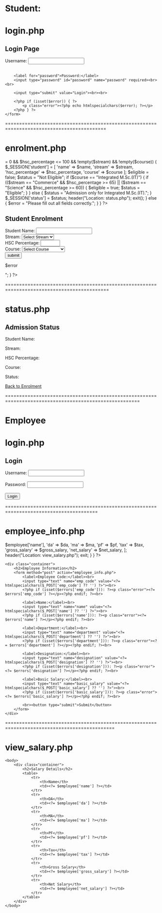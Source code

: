 # Student:
# login.php

<?php
session_start();

if ($_SERVER["REQUEST_METHOD"] == "POST") {
    $username = trim($_POST['username']);
    $password = trim($_POST['password']);

    if ($username === "admin" && $password === "password") {
        $_SESSION['loggedin'] = true;
        header("Location: enrolment.php");
        exit();
    } else {
        $error = "Invalid username or password";
    }
}
?>

<body>
    <form method="post" action="login.php">
        <h2>Login Page</h2>
        <label for="username">Username:</label>
        <input type="text" id="username" name="username" required><br><br>

        <label for="password">Password:</label>
        <input type="password" id="password" name="password" required><br><br>

        <input type="submit" value="Login"><br><br>

        <?php if (isset($error)) { ?>
            <p class="error"><?php echo htmlspecialchars($error); ?></p>
        <?php } ?>
    </form>
</body>
</html>


==========================================================================================
# enrolment.php

<?php
session_start();
if (!isset($_SESSION['loggedin'])) {
    header("Location: login.php");
    exit();
}

if ($_SERVER["REQUEST_METHOD"] == "POST") {
    $name = $_POST['name'];
    $stream = $_POST['stream'];
    $hsc_percentage = $_POST['hsc_percentage'];
    $course = $_POST['course'];

    if (preg_match("/^[A-Za-z\s]+$/", $name) &&
        is_numeric($hsc_percentage) && $hsc_percentage >= 0 && $hsc_percentage <= 100 &&
        !empty($stream) && !empty($course)) {

        $_SESSION['student'] = [
            'name' => $name,
            'stream' => $stream,
            'hsc_percentage' => $hsc_percentage,
            'course' => $course
        ];

        $eligible = false;
        $status = "Not Eligible";

        if ($course == "Integrated M.Sc.(IT)") {
            if (($stream == "Commerce" && $hsc_percentage >= 65) ||
                ($stream == "Science" && $hsc_percentage >= 60)) {
                $eligible = true;
                $status = "Eligible";
            }
        } else {
            $status = "Admission only for Integrated M.Sc.(IT).";
        }

        $_SESSION['status'] = $status;
        header("Location: status.php");
        exit();
    } else {
        $error = "Please fill out all fields correctly.";
    }
}
?>

<!DOCTYPE html>
<html>
<head>
    <title>Student Enrolment</title>
</head>
<body>
    <h2>Student Enrolment</h2>
    <form method="post" action="enrolment.php">
        Student Name: <input type="text" name="name" required pattern="[A-Za-z\s]+"><br>
        Stream:
        <select name="stream" required>
            <option value="">Select Stream</option>
            <option value="Science">Science</option>
            <option value="Commerce">Commerce</option>
            <option value="Arts">Arts</option>
        </select><br>
        HSC Percentage: <input type="number" name="hsc_percentage" required min="0" max="100"><br>
        Course:
        <select name="course" required>
            <option value="">Select Course</option>
            <option value="Integrated M.Sc.(IT)">Integrated M.Sc.(IT)</option>
            <option value="B.Com">B.Com</option>
            <option value="B.A">B.A</option>
        </select><br>
        <input type="submit" value="submit">
    </form>
    <?php
    if (isset($error)) {
        echo "<p style='color:red;'>$error</p>";
    }
    ?>
</body>
</html>

===========================================================================================
# status.php
<?php
session_start();
if (!isset($_SESSION['loggedin']) || !isset($_SESSION['student'])) {
    header("Location: login.php");
    exit();
}

$student = $_SESSION['student'];
$status = $_SESSION['status'];
?>

<html>
<head>
    <title>Admission Status</title>
</head>
<body>
    <h2>Admission Status</h2>
    <p>Student Name: <?php echo htmlspecialchars($student['name']); ?></p>
    <p>Stream: <?php echo htmlspecialchars($student['stream']); ?></p>
    <p>HSC Percentage: <?php echo htmlspecialchars($student['hsc_percentage']); ?></p>
    <p>Course: <?php echo htmlspecialchars($student['course']); ?></p>
    <p>Status: <?php echo htmlspecialchars($status); ?></p>
    <p><a href="enrolment.php">Back to Enrolment</a></p>
</body>
</html>

======================================================================================================

# Employee
# login.php
<?php


session_start();
$username = "admin";
$password = "password";

if ($_SERVER["REQUEST_METHOD"] == "POST") {
    if ($_POST['username'] === $username && $_POST['password'] === $password) {
        $_SESSION['loggedin'] = true;
        header("Location: employee_info.php");
        exit;
    } else {
        $error = "Invalid username or password";
    }
}
?>

<body>
    <div class="container">
        <h2>Login</h2>
        <?php if (!empty($error)): ?>
            <p class="error"><?= $error ?></p>
        <?php endif; ?>
        <form method="post" action="login.php">
            <label>Username:</label>
            <input type="text" name="username" required><br><br>
            <label>Password:</label>
            <input type="password" name="password" required><br><br>
            <button type="submit">Login</button>
        </form>
    </div>
</body>
</html>

=======================================================================================

# employee_info.php

<?php
// employee_info.php

session_start();
if (!isset($_SESSION['loggedin'])) {
    header("Location: login.php");
    exit;
}

$errors = [];
$employee = [];

if ($_SERVER["REQUEST_METHOD"] == "POST") {
    // Validate Employee Code
    if (!is_numeric($_POST['emp_code'])) {
        $errors['emp_code'] = "Employee Code must be numeric.";
    } else {
        $employee['emp_code'] = $_POST['emp_code'];
    }

    // Validate Name
    if (!ctype_alpha(str_replace(' ', '', $_POST['name']))) {
        $errors['name'] = "Name should contain only alphabets.";
    } else {
        $employee['name'] = $_POST['name'];
    }

    // Validate Department
    if (!ctype_alpha(str_replace(' ', '', $_POST['department']))) {
        $errors['department'] = "Department should contain only alphabets.";
    } else {
        $employee['department'] = $_POST['department'];
    }

    // Validate Designation
    if (!ctype_alpha(str_replace(' ', '', $_POST['designation']))) {
        $errors['designation'] = "Designation should contain only alphabets.";
    } else {
        $employee['designation'] = $_POST['designation'];
    }

    // Validate Basic Salary
    if (!is_numeric($_POST['basic_salary'])) {
        $errors['basic_salary'] = "Basic Salary must be numeric.";
    } else {
        $employee['basic_salary'] = $_POST['basic_salary'];
    }

    if (empty($errors)) {
        // Calculate salary components
        $bs = $employee['basic_salary'];
        $da = 1.25 * $bs;
        $ma = 0.1 * $bs;
        $pf = 0.13 * $bs;
        $tax = 0.1 * $bs;
        $hra = 0; // Assuming HRA is not mentioned, setting it to zero
        $gross_salary = $bs + $hra + $da + $ma;
        $net_salary = $gross_salary - $pf - $tax;

        // Store details in session
        $_SESSION['employee'] = [
            'name' => $employee['name'],
            'da' => $da,
            'ma' => $ma,
            'pf' => $pf,
            'tax' => $tax,
            'gross_salary' => $gross_salary,
            'net_salary' => $net_salary,
        ];

        header("Location: view_salary.php");
        exit;
    }
}
?>
    <div class="container">
        <h2>Employee Information</h2>
        <form method="post" action="employee_info.php">
            <label>Employee Code:</label><br>
            <input type="text" name="emp_code" value="<?= htmlspecialchars($_POST['emp_code'] ?? '') ?>"><br>
            <?php if (isset($errors['emp_code'])): ?><p class="error"><?= $errors['emp_code'] ?></p><?php endif; ?><br>

            <label>Name:</label><br>
            <input type="text" name="name" value="<?= htmlspecialchars($_POST['name'] ?? '') ?>"><br>
            <?php if (isset($errors['name'])): ?><p class="error"><?= $errors['name'] ?></p><?php endif; ?><br>

            <label>Department:</label><br>
            <input type="text" name="department" value="<?= htmlspecialchars($_POST['department'] ?? '') ?>"><br>
            <?php if (isset($errors['department'])): ?><p class="error"><?= $errors['department'] ?></p><?php endif; ?><br>

            <label>Designation:</label><br>
            <input type="text" name="designation" value="<?= htmlspecialchars($_POST['designation'] ?? '') ?>"><br>
            <?php if (isset($errors['designation'])): ?><p class="error"><?= $errors['designation'] ?></p><?php endif; ?><br>

            <label>Basic Salary:</label><br>
            <input type="text" name="basic_salary" value="<?= htmlspecialchars($_POST['basic_salary'] ?? '') ?>"><br>
            <?php if (isset($errors['basic_salary'])): ?><p class="error"><?= $errors['basic_salary'] ?></p><?php endif; ?><br>

            <br><button type="submit">Submit</button>
        </form>
    </div>
</body>
</html>


=============================================================================================
# view_salary.php

<?php

session_start();
if (!isset($_SESSION['loggedin']) || !isset($_SESSION['employee'])) {
    header("Location: login.php");
    exit;
}

$employee = $_SESSION['employee'];
?>
    <body>
        <div class="container">
            <h2>Salary Details</h2>
            <table>
                <tr>
                    <th>Name</th>
                    <td><?= $employee['name'] ?></td>
                </tr>
                <tr>
                    <th>DA</th>
                    <td><?= $employee['da'] ?></td>
                </tr>
                <tr>
                    <th>MA</th>
                    <td><?= $employee['ma'] ?></td>
                </tr>
                <tr>
                    <th>PF</th>
                    <td><?= $employee['pf'] ?></td>
                </tr>
                <tr>
                    <th>Tax</th>
                    <td><?= $employee['tax'] ?></td>
                </tr>
                <tr>
                    <th>Gross Salary</th>
                    <td><?= $employee['gross_salary'] ?></td>
                </tr>
                <tr>
                    <th>Net Salary</th>
                    <td><?= $employee['net_salary'] ?></td>
                </tr>
            </table>
        </div>
    </body>
</html>



